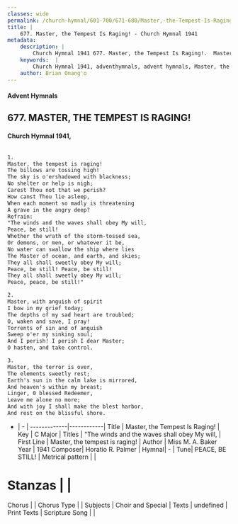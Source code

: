```yaml
---
classes: wide
permalink: /church-hymnal/601-700/671-680/Master,-the-Tempest-Is-Raging!/
title: |
    677. Master, the Tempest Is Raging! - Church Hymnal 1941
metadata:
    description: |
        Church Hymnal 1941 677. Master, the Tempest Is Raging!.  Master, the tempest is raging!  The billows are tossing high!  The sky is o'ershadowed with blackness;  No shelter or help is nigh;  Carest Thou not that we perish?  How canst Thou lie asleep,  When each moment so madly is threatening  A grave in the angry deep?  
    keywords:  |
        Church Hymnal 1941, adventhymnals, advent hymnals, Master, the Tempest Is Raging!, Master, the tempest is raging!. "The winds and the waves shall obey My will, 
    author: Brian Onang'o
---
```


#### Advent Hymnals
## 677. MASTER, THE TEMPEST IS RAGING!
####  Church Hymnal 1941,

```txt

1.
Master, the tempest is raging! 
The billows are tossing high! 
The sky is o'ershadowed with blackness; 
No shelter or help is nigh; 
Carest Thou not that we perish? 
How canst Thou lie asleep, 
When each moment so madly is threatening 
A grave in the angry deep? 
Refrain:
"The winds and the waves shall obey My will, 
Peace, be still! 
Whether the wrath of the storm-tossed sea, 
Or demons, or men, or whatever it be, 
No water can swallow the ship where lies 
The Master of ocean, and earth, and skies; 
They all shall sweetly obey My will; 
Peace, be still! Peace, be still! 
They all shall sweetly obey My will; 
Peace, peace, be still!" 

2.
Master, with anguish of spirit 
I bow in my grief today; 
The depths of my sad heart are troubled; 
O, waken and save, I pray! 
Torrents of sin and of anguish 
Sweep o'er my sinking soul; 
And I perish! I perish I dear Master; 
O hasten, and take control. 

3.
Master, the terror is over, 
The elements sweetly rest; 
Earth's sun in the calm lake is mirrored, 
And heaven's within my breast; 
Linger, 0 blessed Redeemer, 
Leave me alone no more; 
And with joy I shall make the blest harbor, 
And rest on the blissful shore.

```

- |   -  |
-------------|------------|
Title | Master, the Tempest Is Raging! |
Key | C Major |
Titles | "The winds and the waves shall obey My will,  |
First Line | Master, the tempest is raging! |
Author | Miss M. A. Baker
Year | 1941
Composer| Horatio R. Palmer |
Hymnal|  - |
Tune| PEACE, BE STILL! |
Metrical pattern | |
# Stanzas |  |
Chorus |  |
Chorus Type |  |
Subjects | Choir and Special |
Texts | undefined |
Print Texts | 
Scripture Song |  |
    

